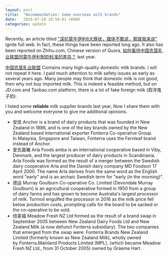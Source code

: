```yaml
---
layout: post
title:  "Recommendation: Some overseas milk brands"
date:   2020-07-20 10:58:01 +0800
categories: update
---
```

Recently, an article titled ["深扒蒙牛伊利6大罪状，媒体不敢说，那就我来说"](https://zhuanlan.zhihu.com/p/159385361) ignite full web. In fact, these things have been reported long ago. It also has been reported on Zhihu.com, Chinese version of Quora, [如何看待中国农垦乳业联盟同蒙牛伊利制奶标准的差异？](https://www.zhihu.com/question/314238060) last year.

[中国农垦乳业联盟](https://www.zhihu.com/question/319009248) Contains many high-quality domestic milk brands. I will not repeat it here. I paid much attention to milk safety issues as early as several years ago. Many people may think that domestic milk is not good, then why not buy imported milk. This is indeed a feasible method, but on JD.com and  Taobao.com platform, there is a lot of fake foreign milk (假洋鬼子奶). 

I listed some  **reliable** milk supplier brands last year, Now I share them with you and welcome everyone to give me additional opinions.
 - 安佳 Anchor is a brand of dairy products that was founded in New Zealand in 1886, and is one of the key brands owned by the New Zealand based international exporter Fonterra Co-operative Group. In Malaysia, Singapore and Taiwan, Fonterra uses the Fernleaf brand instead of Anchor.
 - 爱氏晨曦 Arla Foods amba is an international cooperative based in Viby, Denmark, and the largest producer of dairy products in Scandinavia. Arla Foods was formed as the result of a merger between the Swedish dairy cooperative Arla and the Danish dairy company MD Foodson 17 April 2000. The name Arla derives from the same word as the English word "early" and is an archaic Swedish term for "early (in the morning)".
- 德运 Murray Goulburn Co-operative Co. Limited (Devondale Murray Goulburn) is an agricultural cooperative formed in 1950 from a group of dairy farms and has grown to become Australia's largest processor of milk.
Turmoil engulfed the processor in 2016 as the milk price fell below production costs, prompting calls for the board to be sacked or the co-operative to be sold.
- 纽麦福 Meadow Fresh NZ Ltd formed as the result of a brand swap in September 2005 between New Zealand Dairy Foods Ltd and New Zealand Milk (a now defunct Fonterra subsidiary).
The two companies that emerged from the swap were:  Fonterra Brands New Zealand Limited (formerly known as New Zealand Milk), wholly owned by Fonterra.Mainland Products Limited (MPL), (which became Meadow Fresh NZ Ltd., from 31 October 2005) owned by Graeme Hart.

